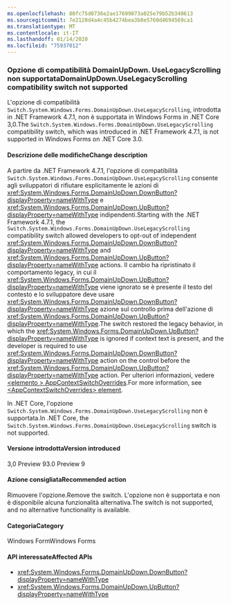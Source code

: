 ```yaml
---
ms.openlocfilehash: 80fc75d0736e2ae17699073a025e79b52b340613
ms.sourcegitcommit: 7e2128d4a4c45b4274bea3b8e5760d4694569ca1
ms.translationtype: MT
ms.contentlocale: it-IT
ms.lasthandoff: 01/14/2020
ms.locfileid: "75937012"
---
```

### <a name="domainupdownuselegacyscrolling-compatibility-switch-not-supported"></a><span data-ttu-id="22fb4-101">Opzione di compatibilità DomainUpDown. UseLegacyScrolling non supportata</span><span class="sxs-lookup"><span data-stu-id="22fb4-101">DomainUpDown.UseLegacyScrolling compatibility switch not supported</span></span>

<span data-ttu-id="22fb4-102">L'opzione di compatibilità `Switch.System.Windows.Forms.DomainUpDown.UseLegacyScrolling`, introdotta in .NET Framework 4.7.1, non è supportata in Windows Forms in .NET Core 3,0.</span><span class="sxs-lookup"><span data-stu-id="22fb4-102">The `Switch.System.Windows.Forms.DomainUpDown.UseLegacyScrolling` compatibility switch, which was introduced in .NET Framework 4.7.1, is not supported in Windows Forms on .NET Core 3.0.</span></span>

#### <a name="change-description"></a><span data-ttu-id="22fb4-103">Descrizione delle modifiche</span><span class="sxs-lookup"><span data-stu-id="22fb4-103">Change description</span></span>

<span data-ttu-id="22fb4-104">A partire da .NET Framework 4.7.1, l'opzione di compatibilità `Switch.System.Windows.Forms.DomainUpDown.UseLegacyScrolling` consente agli sviluppatori di rifiutare esplicitamente le azioni di <xref:System.Windows.Forms.DomainUpDown.DownButton?displayProperty=nameWithType> e <xref:System.Windows.Forms.DomainUpDown.UpButton?displayProperty=nameWithType> indipendenti.</span><span class="sxs-lookup"><span data-stu-id="22fb4-104">Starting with the .NET Framework 4.7.1, the `Switch.System.Windows.Forms.DomainUpDown.UseLegacyScrolling` compatibility switch allowed developers to opt-out of independent <xref:System.Windows.Forms.DomainUpDown.DownButton?displayProperty=nameWithType> and <xref:System.Windows.Forms.DomainUpDown.UpButton?displayProperty=nameWithType> actions.</span></span> <span data-ttu-id="22fb4-105">Il cambio ha ripristinato il comportamento legacy, in cui il <xref:System.Windows.Forms.DomainUpDown.UpButton?displayProperty=nameWithType> viene ignorato se è presente il testo del contesto e lo sviluppatore deve usare <xref:System.Windows.Forms.DomainUpDown.DownButton?displayProperty=nameWithType> azione sul controllo prima dell'azione di <xref:System.Windows.Forms.DomainUpDown.UpButton?displayProperty=nameWithType>.</span><span class="sxs-lookup"><span data-stu-id="22fb4-105">The switch restored the legacy behavior, in which the <xref:System.Windows.Forms.DomainUpDown.UpButton?displayProperty=nameWithType> is ignored if context text is present, and the developer is required to use <xref:System.Windows.Forms.DomainUpDown.DownButton?displayProperty=nameWithType> action on the control before the <xref:System.Windows.Forms.DomainUpDown.UpButton?displayProperty=nameWithType> action.</span></span> <span data-ttu-id="22fb4-106">Per ulteriori informazioni, vedere [\<elemento > AppContextSwitchOverrides](~/docs/framework/configure-apps/file-schema/runtime/appcontextswitchoverrides-element.md).</span><span class="sxs-lookup"><span data-stu-id="22fb4-106">For more information, see [\<AppContextSwitchOverrides> element](~/docs/framework/configure-apps/file-schema/runtime/appcontextswitchoverrides-element.md).</span></span>

<span data-ttu-id="22fb4-107">In .NET Core, l'opzione `Switch.System.Windows.Forms.DomainUpDown.UseLegacyScrolling` non è supportata.</span><span class="sxs-lookup"><span data-stu-id="22fb4-107">In .NET Core, the `Switch.System.Windows.Forms.DomainUpDown.UseLegacyScrolling` switch is not supported.</span></span>

#### <a name="version-introduced"></a><span data-ttu-id="22fb4-108">Versione introdotta</span><span class="sxs-lookup"><span data-stu-id="22fb4-108">Version introduced</span></span>

<span data-ttu-id="22fb4-109">3,0 Preview 9</span><span class="sxs-lookup"><span data-stu-id="22fb4-109">3.0 Preview 9</span></span>

#### <a name="recommended-action"></a><span data-ttu-id="22fb4-110">Azione consigliata</span><span class="sxs-lookup"><span data-stu-id="22fb4-110">Recommended action</span></span>

<span data-ttu-id="22fb4-111">Rimuovere l'opzione.</span><span class="sxs-lookup"><span data-stu-id="22fb4-111">Remove the switch.</span></span> <span data-ttu-id="22fb4-112">L'opzione non è supportata e non è disponibile alcuna funzionalità alternativa.</span><span class="sxs-lookup"><span data-stu-id="22fb4-112">The switch is not supported, and no alternative functionality is available.</span></span>

#### <a name="category"></a><span data-ttu-id="22fb4-113">Categoria</span><span class="sxs-lookup"><span data-stu-id="22fb4-113">Category</span></span>

<span data-ttu-id="22fb4-114">Windows Form</span><span class="sxs-lookup"><span data-stu-id="22fb4-114">Windows Forms</span></span>

#### <a name="affected-apis"></a><span data-ttu-id="22fb4-115">API interessate</span><span class="sxs-lookup"><span data-stu-id="22fb4-115">Affected APIs</span></span>

- <xref:System.Windows.Forms.DomainUpDown.DownButton?displayProperty=nameWithType>
- <xref:System.Windows.Forms.DomainUpDown.UpButton?displayProperty=nameWithType>

<!-- 

### Affected APIs

- `M:System.Windows.Forms.DomainUpDown.DownButton`
- `M:System.Windows.Forms.DomainUpDown.UpButton`

-->
